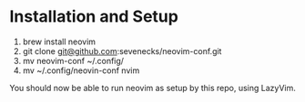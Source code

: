 # Installation and Setup

1. brew install neovim
2. git clone git@github.com:sevenecks/neovim-conf.git
3. mv neovim-conf ~/.config/
4. mv ~/.config/neovin-conf nvim

You should now be able to run neovim as setup by this repo, using LazyVim.
